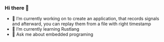 ### Hi there 👋

- 🔭 I’m currently working on to create an application, that records signals and afterward, you can replay them from a file with right timestamp
- 🌱 I’m currently learning Rustlang
- 💬 Ask me about embedded programing

<!--
**niclaslind/niclaslind** is a ✨ _special_ ✨ repository because its `README.md` (this file) appears on your GitHub profile.

Here are some ideas to get you started:

- 👯 I’m looking to collaborate on ...
- 🤔 I’m looking for help with ...
- 📫 How to reach me: ...
- 😄 Pronouns: ...
- ⚡ Fun fact: ...
-->
